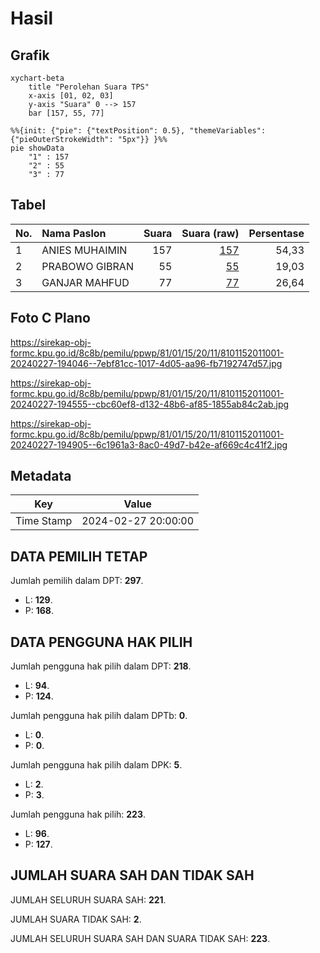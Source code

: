 # Hasil

## Grafik

```mermaid
xychart-beta
    title "Perolehan Suara TPS"
    x-axis [01, 02, 03]
    y-axis "Suara" 0 --> 157
    bar [157, 55, 77]
```

```mermaid
%%{init: {"pie": {"textPosition": 0.5}, "themeVariables": {"pieOuterStrokeWidth": "5px"}} }%%
pie showData
    "1" : 157
    "2" : 55
    "3" : 77
```

## Tabel

| No. | Nama Paslon    | Suara | Suara (raw) | Persentase |
|:--- |:-------------- | -----:| -----------:| ----------:|
| 1   | ANIES MUHAIMIN | 157   | [157][p-1]  | 54,33      |
| 2   | PRABOWO GIBRAN | 55    | [55][p-2]   | 19,03      |
| 3   | GANJAR MAHFUD  | 77    | [77][p-3]   | 26,64      |


[p-1]: https://github.com/gigit-pemilu/pemilu-2024-81-maluku/blob/main/pilpres/hitung-suara/sub/81-maluku/sub/01-maluku-tengah/sub/15-leihitu/sub/2011-hila/sub/001-tps/sub/paslon-1.txt
[p-2]: https://github.com/gigit-pemilu/pemilu-2024-81-maluku/blob/main/pilpres/hitung-suara/sub/81-maluku/sub/01-maluku-tengah/sub/15-leihitu/sub/2011-hila/sub/001-tps/sub/paslon-2.txt
[p-3]: https://github.com/gigit-pemilu/pemilu-2024-81-maluku/blob/main/pilpres/hitung-suara/sub/81-maluku/sub/01-maluku-tengah/sub/15-leihitu/sub/2011-hila/sub/001-tps/sub/paslon-3.txt

## Foto C Plano

https://sirekap-obj-formc.kpu.go.id/8c8b/pemilu/ppwp/81/01/15/20/11/8101152011001-20240227-194046--7ebf81cc-1017-4d05-aa96-fb7192747d57.jpg

https://sirekap-obj-formc.kpu.go.id/8c8b/pemilu/ppwp/81/01/15/20/11/8101152011001-20240227-194555--cbc60ef8-d132-48b6-af85-1855ab84c2ab.jpg

https://sirekap-obj-formc.kpu.go.id/8c8b/pemilu/ppwp/81/01/15/20/11/8101152011001-20240227-194905--6c1961a3-8ac0-49d7-b42e-af669c4c41f2.jpg


## Metadata

| Key        | Value               |
| ---------- | ------------------- |
| Time Stamp | 2024-02-27 20:00:00 |


## DATA PEMILIH TETAP

Jumlah pemilih dalam DPT: **297**.
 * L: **129**.
 * P: **168**.

## DATA PENGGUNA HAK PILIH

Jumlah pengguna hak pilih dalam DPT: **218**.
 * L: **94**.
 * P: **124**.

Jumlah pengguna hak pilih dalam DPTb: **0**.
 * L: **0**.
 * P: **0**.

Jumlah pengguna hak pilih dalam DPK: **5**.
 * L: **2**.
 * P: **3**.

Jumlah pengguna hak pilih: **223**.
 * L: **96**.
 * P: **127**.

## JUMLAH SUARA SAH DAN TIDAK SAH

JUMLAH SELURUH SUARA SAH: **221**.

JUMLAH SUARA TIDAK SAH: **2**.

JUMLAH SELURUH SUARA SAH DAN SUARA TIDAK SAH: **223**.


